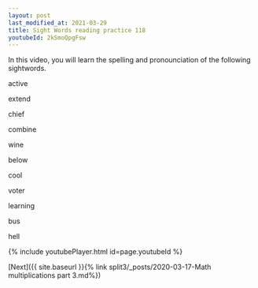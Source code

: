 ```yaml
---
layout: post
last_modified_at: 2021-03-29
title: Sight Words reading practice 118
youtubeId: 2kSmoQpgFsw
---
```

 
In this video, you will learn the spelling and pronounciation of the following sightwords.

active

extend

chief

combine

wine

below

cool

voter

learning

bus

hell
 
{% include youtubePlayer.html id=page.youtubeId %}
 
 

[Next]({{ site.baseurl }}{% link  split3/_posts/2020-03-17-Math multiplications part 3.md%})
 
